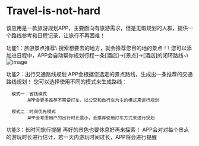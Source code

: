 # Travel-is-not-hard
该应用是一款旅游规划APP，主要面向有旅游需求，但是无暇规划的人群，提供一个路线参考和日程记录，让旅行不再困难！

功能1：旅游景点推荐\\
      搜索想要去的地方，就会推荐您目的地的景点！\\
      您可以添加进日程中，APP会自动帮你规划行程一条[酒店]->[景点]->[酒店]的闭环路线~\\
      ![image](https://github.com/Merealtea/Travel-is-not-hard/edit/main/AppShow/SearchScene.gif)
      
功能2：出行交通路线规划
      APP会根据您选定的景点路线，生成出一条推荐的交通路线规划！
      您可以选择使用不同的模式来生成路线：
      
      模式一：省钱模式
            APP会更多推荐不需要打车，以公交和自行车为主的模式来进行规划
            
      模式二：时间优先模式
            APP会考虑用户的出行时长最小，会推荐使用打车方式来进行规划
功能3：长时间旅行提醒
      再好的景色也要休息好再来探索！
      APP会对对每个景点的游玩时长进行估计，若一天内游玩时间过长，APP将会进行提醒
      
